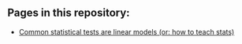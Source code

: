 ## Pages in this repository:

 * [Common statistical tests are linear models (or: how to teach stats)](https://lindeloev.github.io/tests-as-linear/)
